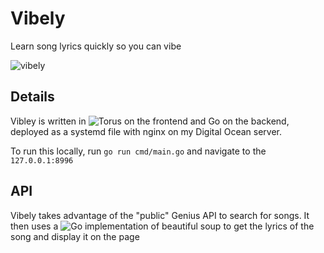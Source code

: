 # Vibely
Learn song lyrics quickly so you can vibe

![vibely](https://user-images.githubusercontent.com/7995105/116646135-5511ce80-a945-11eb-9eea-8cc27a296779.png)


## Details
Vibley is written in ![Torus](https://github.com/thesephist/torus) on the frontend and Go on the backend, deployed as a systemd file with nginx on my Digital Ocean server.

To run this locally, run `go run cmd/main.go` and navigate to the `127.0.0.1:8996`



## API
Vibely takes advantage of the "public" Genius API to search for songs. It then uses a ![Go implementation of beautiful soup](github.com/anaskhan96/soup) to get the lyrics of the song and display it on the page
